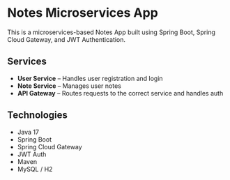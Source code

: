 # Notes Microservices App

This is a microservices-based Notes App built using Spring Boot, Spring Cloud Gateway, and JWT Authentication.

## Services

- **User Service** – Handles user registration and login
- **Note Service** – Manages user notes
- **API Gateway** – Routes requests to the correct service and handles auth

## Technologies

- Java 17
- Spring Boot
- Spring Cloud Gateway
- JWT Auth
- Maven
- MySQL / H2

